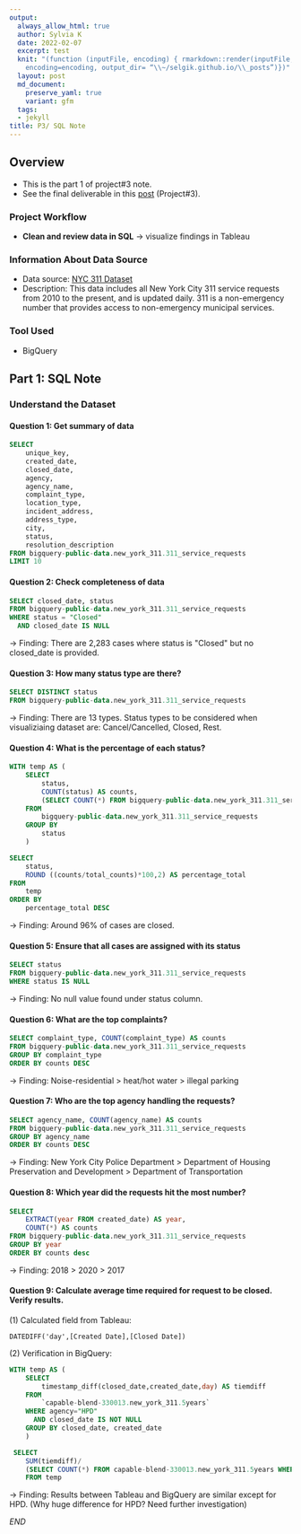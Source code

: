 ```yaml
---
output:
  always_allow_html: true
  author: Sylvia K
  date: 2022-02-07
  excerpt: test
  knit: "(function (inputFile, encoding) { rmarkdown::render(inputFile,
    encoding=encoding, output_dir= “\\~/selgik.github.io/\\_posts”)})"
  layout: post
  md_document:
    preserve_yaml: true
    variant: gfm
  tags:
  - jekyll
title: P3/ SQL Note
---
```


## Overview
* This is the part 1 of project#3 note.  
* See the final deliverable in this [post](https://selgik.github.io/data-viz/) (Project#3). 

### Project Workflow
* **Clean and review data in SQL** -> visualize findings in Tableau

### Information About Data Source
* Data source: [NYC 311 Dataset](https://console.cloud.google.com/marketplace/product/city-of-new-york/nyc-311?project=capable-blend-330013)  
* Description: This data includes all New York City 311 service requests from 2010 to the present, and is updated daily. 311 is a non-emergency number that provides access to non-emergency municipal services.

### Tool Used
* BigQuery

## Part 1: SQL Note    
### Understand the Dataset 

#### Question 1: Get summary of data
~~~sql
SELECT 
    unique_key, 
    created_date,
    closed_date,
    agency,
    agency_name,
    complaint_type,
    location_type,
    incident_address,
    address_type,
    city,
    status,
    resolution_description
FROM bigquery-public-data.new_york_311.311_service_requests
LIMIT 10 
~~~


#### Question 2: Check completeness of data
~~~sql
SELECT closed_date, status
FROM bigquery-public-data.new_york_311.311_service_requests
WHERE status = "Closed" 
  AND closed_date IS NULL
~~~
-> Finding: There are 2,283 cases where status is "Closed" but no closed_date is provided.


#### Question 3: How many status type are there? 
~~~sql
SELECT DISTINCT status
FROM bigquery-public-data.new_york_311.311_service_requests
~~~
-> Finding: There are 13 types. Status types to be considered when visualiziaing dataset are: Cancel/Cancelled, Closed, Rest.


#### Question 4: What is the percentage of each status?
~~~sql
WITH temp AS (
    SELECT 
        status, 
        COUNT(status) AS counts,
        (SELECT COUNT(*) FROM bigquery-public-data.new_york_311.311_service_requests) AS total_counts
    FROM 
        bigquery-public-data.new_york_311.311_service_requests
    GROUP BY
        status
    )

SELECT 
    status,
    ROUND ((counts/total_counts)*100,2) AS percentage_total
FROM
    temp
ORDER BY 
    percentage_total DESC
~~~
-> Finding: Around 96% of cases are closed. 


#### Question 5: Ensure that all cases are assigned with its status
~~~sql
SELECT status 
FROM bigquery-public-data.new_york_311.311_service_requests
WHERE status IS NULL
~~~
-> Finding: No null value found under status column.


#### Question 6: What are the top complaints? 
~~~sql
SELECT complaint_type, COUNT(complaint_type) AS counts
FROM bigquery-public-data.new_york_311.311_service_requests
GROUP BY complaint_type
ORDER BY counts DESC
~~~
-> Finding: Noise-residential > heat/hot water > illegal parking


#### Question 7: Who are the top agency handling the requests?
~~~sql
SELECT agency_name, COUNT(agency_name) AS counts
FROM bigquery-public-data.new_york_311.311_service_requests
GROUP BY agency_name
ORDER BY counts DESC
~~~
-> Finding: New York City Police Department > Department of Housing Preservation and Development > Department of Transportation


#### Question 8: Which year did the requests hit the most number?
~~~sql
SELECT 
    EXTRACT(year FROM created_date) AS year,
    COUNT(*) AS counts
FROM bigquery-public-data.new_york_311.311_service_requests
GROUP BY year
ORDER BY counts desc
~~~
-> Finding: 2018 > 2020 > 2017


#### Question 9: Calculate average time required for request to be closed. Verify results.
(1) Calculated field from Tableau:
```
DATEDIFF('day',[Created Date],[Closed Date])
```

(2) Verification in BigQuery:
~~~sql
WITH temp AS (
    SELECT 
        timestamp_diff(closed_date,created_date,day) AS tiemdiff
    FROM 
        `capable-blend-330013.new_york_311.5years` 
    WHERE agency="HPD" 
      AND closed_date IS NOT NULL
    GROUP BY closed_date, created_date
    )

 SELECT 
    SUM(tiemdiff)/
    (SELECT COUNT(*) FROM capable-blend-330013.new_york_311.5years WHERE agency="HPD" AND closed_date IS NOT NULL)
    FROM temp
~~~
-> Finding: Results between Tableau and BigQuery are similar except for HPD. (Why huge difference for HPD? Need further investigation)

*END*
